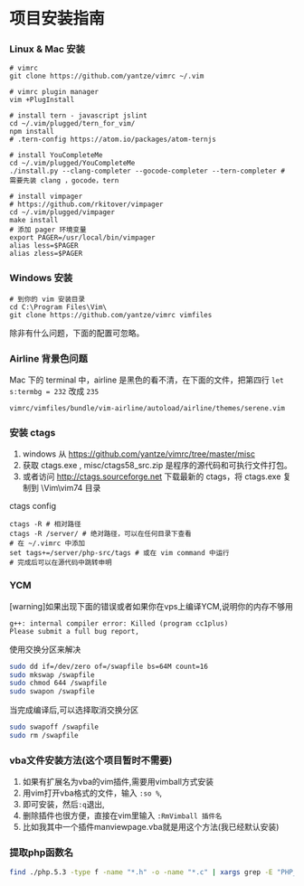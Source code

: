 # 项目安装指南

### Linux & Mac 安装
```
# vimrc
git clone https://github.com/yantze/vimrc ~/.vim

# vimrc plugin manager
vim +PlugInstall

# install tern - javascript jslint
cd ~/.vim/plugged/tern_for_vim/
npm install 
# .tern-config https://atom.io/packages/atom-ternjs

# install YouCompleteMe
cd ~/.vim/plugged/YouCompleteMe
./install.py --clang-completer --gocode-completer --tern-completer # 需要先装 clang ，gocode，tern

# install vimpager
# https://github.com/rkitover/vimpager
cd ~/.vim/plugged/vimpager
make install
# 添加 pager 环境变量
export PAGER=/usr/local/bin/vimpager
alias less=$PAGER
alias zless=$PAGER
```
### Windows 安装
```
# 到你的 vim 安装目录
cd C:\Program Files\Vim\
git clone https://github.com/yantze/vimrc vimfiles

```

除非有什么问题，下面的配置可忽略。


### Airline 背景色问题
Mac 下的 terminal 中，airline 是黑色的看不清，在下面的文件，把第四行 `let s:termbg = 232` 改成 `235`
```
vimrc/vimfiles/bundle/vim-airline/autoload/airline/themes/serene.vim
```

### 安装 ctags
1. windows 从 https://github.com/yantze/vimrc/tree/master/misc
1. 获取 ctags.exe , misc/ctags58_src.zip 是程序的源代码和可执行文件打包。
1. 或者访问 http://ctags.sourceforge.net 下载最新的 ctags，将 ctags.exe 复制到 \Vim\vim74 目录

ctags config
```
ctags -R # 相对路径
ctags -R /server/ # 绝对路径，可以在任何目录下查看
# 在 ~/.vimrc 中添加
set tags+=/server/php-src/tags # 或在 vim command 中运行
# 完成后可以在源代码中跳转申明
```

### YCM
[warning]如果出现下面的错误或者如果你在vps上编译YCM,说明你的内存不够用
```
g++: internal compiler error: Killed (program cc1plus)
Please submit a full bug report,
```
使用交换分区来解决
```bash
sudo dd if=/dev/zero of=/swapfile bs=64M count=16
sudo mkswap /swapfile
sudo chmod 644 /swapfile
sudo swapon /swapfile
```
当完成编译后,可以选择取消交换分区
```bash
sudo swapoff /swapfile
sudo rm /swapfile
```

### vba文件安装方法(这个项目暂时不需要)
1. 如果有扩展名为vba的vim插件,需要用vimball方式安装
1. 用vim打开vba格式的文件，输入 `:so %`,
1. 即可安装，然后`:q`退出,
1. 删除插件也很方便，直接在vim里输入 `:RmVimball 插件名`
1. 比如我其中一个插件manviewpage.vba就是用这个方法(我已经默认安装)


### 提取php函数名
```bash
find ./php.5.3 -type f -name "*.h" -o -name "*.c" | xargs grep -E "PHP_FUNCTION|ZEND_FUNCTION" | sed -ie "s/.*_FUNCTION(//g;s/)//g" | sort | uniq > functions.txt
```
